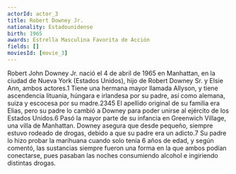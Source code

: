 ```yaml
---
actorId: actor_3
title: Robert Downey Jr.
nationality: Estadounidense
birth: 1965   
awards: Estrella Masculina Favorita de Acción
fields: []
moviesId: [movie_3]
---
```


Robert John Downey Jr. nació el 4 de abril de 1965 en Manhattan, en la ciudad de Nueva York (Estados Unidos), hijo de Robert Downey Sr. y Elsie Ann, ambos actores.1​ Tiene una hermana mayor llamada Allyson, y tiene ascendencia lituania, húngara e irlandesa por su padre, así como alemana, suiza y escocesa por su madre.2​3​4​5​ El apellido original de su familia era Elias, pero su padre lo cambió a Downey para poder unirse al ejército de los Estados Unidos.6​ Pasó la mayor parte de su infancia en Greenwich Village, una villa de Manhattan. Downey asegura que desde pequeño, siempre estuvo rodeado de drogas, debido a que su padre era un adicto.7​ Su padre lo hizo probar la marihuana cuando solo tenía 6 años de edad, y según comentó, las sustancias siempre fueron una forma en la que ambos podían conectarse, pues pasaban las noches consumiendo alcohol e ingiriendo distintas drogas.